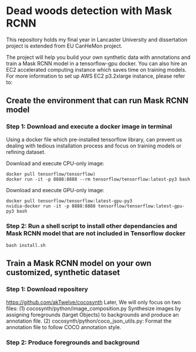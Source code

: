 # Dead woods detection with Mask RCNN 
This repository holds my final year in Lancaster University and dissertation project is extended from EU CanHeMon project.   

The project will help you build your own synthetic data with annotations and train a Mask RCNN model in a tensorflow-gpu docker. You can also hire an EC2 accelerated computing instance which saves time on training models. For more information to set up AWS EC2 p3.2xlarge instance, please refer to:


## Create the environment that can run Mask RCNN model
### Step 1: Download and execute a docker image in terminal
Using a docker file which pre-installed tensorflow library, can prevent us dealing with tedious installation process and focus on training models or refining dataset.  

Download and execute CPU-only image:
```
docker pull tensorflow/tensorflow)
docker run -it -p 8888:8888 --rm tensorflow/tensorflow:latest-py3 bash
```
Download and execute GPU-only image:
```
docker pull tensorflow/tensorflow:latest-gpu-py3
nvidia-docker run -it -p 8888:8888 tensorflow/tensorflow:latest-gpu-py3 bash
```

### Step 2: Run a shell script to install other dependancies and Mask RCNN model that are not included in Tensorflow docker
```
bash install.sh
```

## Train a Mask RCNN model on your own customized, synthetic dataset
### Step 1: Download repositery 
https://github.com/akTwelve/cocosynth
Later, We will only focus on two files: 
(1) cocosynth/python/image_composition.py
    Synthesize images by assigning foregrounds (target Objects) to backgrounds and produce an annotation file. 
(2) cocosynth/python/coco_json_utils.py:
    Format the annotation file to follow COCO annotation style.  
### Step 2: Produce foregrounds and background






